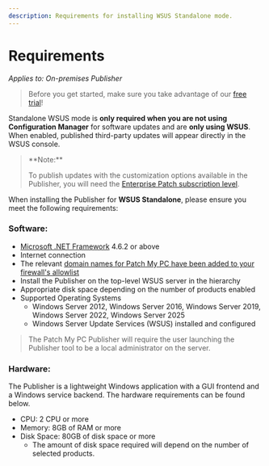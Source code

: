 ```yaml
---
description: Requirements for installing WSUS Standalone mode.
---
```


# Requirements

_Applies to: On-premises Publisher_

<blockquote class="wp-block-quote">
<p>Before you get started, make sure you take advantage of our <a href="https://patchmypc.com/free-trial">free trial</a>!</p>
</blockquote>

Standalone WSUS mode is **only required when you are not using Configuration Manager** for software updates and are **only using WSUS**. When enabled, published third-party updates will appear directly in the WSUS console.

<blockquote class="wp-block-quote">
<p>**Note:**</p>
<p>To publish updates with the customization options available in the Publisher, you will need the <a href="https://patchmypc.com/frequently-asked-questions#subscription-comparisons">Enterprise Patch subscription level</a>.</p>
</blockquote>

When installing the Publisher for **WSUS Standalone**, please ensure you meet the following requirements:

### Software:

* [Microsoft .NET Framework](https://learn.microsoft.com/en-us/dotnet/framework/migration-guide/versions-and-dependencies) 4.6.2 or above
* Internet connection
* The relevant [domain names for Patch My PC have been added to your firewall's allowlist](https://patchmypc.com/list-of-domains-used-for-downloads-in-patch-my-pc-update-catalog)
* Install the Publisher on the top-level WSUS server in the hierarchy
* Appropriate disk space depending on the number of products enabled
* Supported Operating Systems
  * Windows Server 2012, Windows Server 2016, Windows Server 2019, Windows Server 2022, Windows Server 2025
  * Windows Server Update Services (WSUS) installed and configured

<blockquote class="wp-block-quote">
<p>The Patch My PC Publisher will require the user launching the Publisher tool to be a local administrator on the server.</p>
</blockquote>

### Hardware:

The Publisher is a lightweight Windows application with a GUI frontend and a Windows service backend. The hardware requirements can be found below.

* CPU: 2 CPU or more
* Memory: 8GB of RAM or more
* Disk Space: 80GB of disk space or more
  * The amount of disk space required will depend on the number of selected products.